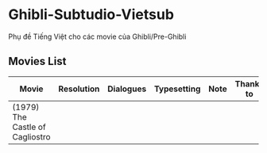 # Ghibli-Subtudio-Vietsub
Phụ đề Tiếng Việt cho các movie của Ghibli/Pre-Ghibli

## Movies List

|Movie|Resolution|Dialogues|Typesetting|Note|Thanks to|
|--------|--------|--------|--------|--------|--------|
|(1979) The Castle of Cagliostro||||||
